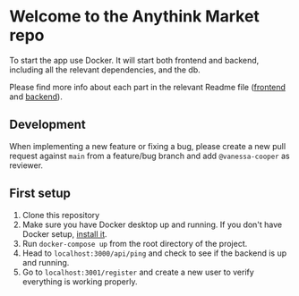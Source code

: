 # Welcome to the Anythink Market repo

To start the app use Docker. It will start both frontend and backend, including all the relevant dependencies, and the db.

Please find more info about each part in the relevant Readme file ([frontend](frontend/readme.md) and [backend](backend/README.md)).

## Development

When implementing a new feature or fixing a bug, please create a new pull request against `main` from a feature/bug branch and add `@vanessa-cooper` as reviewer.

## First setup

1. Clone this repository
2. Make sure you have Docker desktop up and running. If you don't have Docker setup, <a href="https://docs.docker.com/get-docker/ ">install it</a>.
3. Run `docker-compose up` from the root directory of the project.
4. Head to `localhost:3000/api/ping` and check to see if the backend is up and running.
5. Go to `localhost:3001/register` and create a new user to verify everything is working properly.
